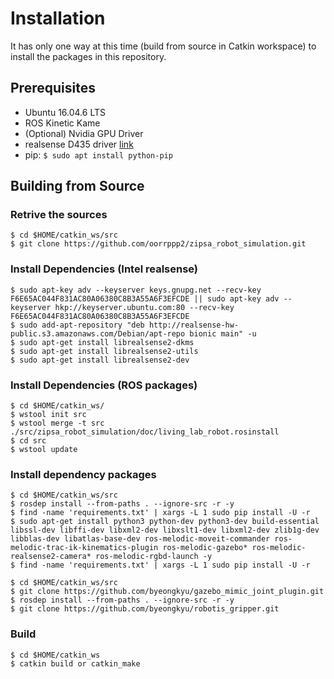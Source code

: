 # Installation

It has only one way at this time (build from source in Catkin workspace) to install the packages in this repository.

## Prerequisites

* Ubuntu 16.04.6 LTS
* ROS Kinetic Kame
* (Optional) Nvidia GPU Driver
* realsense D435 driver [link](https://github.com/IntelRealSense/librealsense/blob/master/doc/distribution_linux.md#installing-the-packages)
* pip: `$ sudo apt install python-pip`


## Building from Source

### Retrive the sources

    $ cd $HOME/catkin_ws/src
    $ git clone https://github.com/oorrppp2/zipsa_robot_simulation.git

### Install Dependencies (Intel realsense)
    $ sudo apt-key adv --keyserver keys.gnupg.net --recv-key F6E65AC044F831AC80A06380C8B3A55A6F3EFCDE || sudo apt-key adv --keyserver hkp://keyserver.ubuntu.com:80 --recv-key F6E65AC044F831AC80A06380C8B3A55A6F3EFCDE
    $ sudo add-apt-repository "deb http://realsense-hw-public.s3.amazonaws.com/Debian/apt-repo bionic main" -u
    $ sudo apt-get install librealsense2-dkms
    $ sudo apt-get install librealsense2-utils
    $ sudo apt-get install librealsense2-dev


### Install Dependencies (ROS packages)

    $ cd $HOME/catkin_ws/
    $ wstool init src
    $ wstool merge -t src ./src/zipsa_robot_simulation/doc/living_lab_robot.rosinstall
    $ cd src
    $ wstool update


### Install dependency packages

    $ cd $HOME/catkin_ws/src
    $ rosdep install --from-paths . --ignore-src -r -y
    $ find -name 'requirements.txt' | xargs -L 1 sudo pip install -U -r
    $ sudo apt-get install python3 python-dev python3-dev build-essential libssl-dev libffi-dev libxml2-dev libxslt1-dev libxml2-dev zlib1g-dev libblas-dev libatlas-base-dev ros-melodic-moveit-commander ros-melodic-trac-ik-kinematics-plugin ros-melodic-gazebo* ros-melodic-realsense2-camera* ros-melodic-rgbd-launch -y
    $ find -name 'requirements.txt' | xargs -L 1 sudo pip install -U -r
    
    $ cd $HOME/catkin_ws/src
    $ git clone https://github.com/byeongkyu/gazebo_mimic_joint_plugin.git
    $ rosdep install --from-paths . --ignore-src -r -y
    $ git clone https://github.com/byeongkyu/robotis_gripper.git



### Build

    $ cd $HOME/catkin_ws
    $ catkin build or catkin_make

